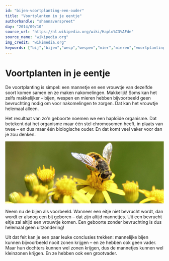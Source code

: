 ```yaml
---
id: "bijen-voortplanting-een-ouder"
title: "Voortplanten in je eentje"
authorhandle: "shannaverspreet"
day: "2014/09/10"
source_url: "https://nl.wikipedia.org/wiki/Haplo%C3%AFde"
source_name: "wikipedia.org"
img_credit: "wikimedia.org"
keywords: ["bij","bijen","wesp","wespen","mier","mieren","voortplanting","vrouwtje","mannetje","alleen","haploïde","organisme"]
---
```

# Voortplanten in je eentje
De voortplanting is simpel: een mannetje en een vrouwtje van dezelfde soort komen samen en ze maken nakomelingen. Makkelijk! Soms kan het zelfs makkelijker – bijen, wespen en mieren hebben bijvoorbeeld geen bevruchting nodig om voor nakomelingen te zorgen. Dat kan het vrouwtje helemaal alleen.

Het resultaat van zo’n geboorte noemen we een haploïde organisme. Dat betekent dat het organisme maar één stel chromosomen heeft, in plaats van twee – en dus maar één biologische ouder. En dat komt veel vaker voor dan je zou denken.

![wikimedia.org](2.jpg "Credit: wikimedia.org")

Neem nu de bijen als voorbeeld. Wanneer een eitje niet bevrucht wordt, dan wordt er alsnog een bij geboren – dat zijn altijd mannetjes. Uit een bevrucht eitje zal altijd een vrouwtje komen. Een geboorte zonder bevruchting is dus helemaal geen uitzondering!

Uit dat feit kan je een paar leuke conclusies trekken: mannelijke bijen kunnen bijvoorbeeld nooit zonen krijgen – en ze hebben ook geen vader. Maar hun dochters kunnen wel zonen krijgen, dus de mannetjes kunnen wel kleinzonen krijgen. En ze hebben ook een grootvader.